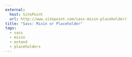 ```yaml
---
external: 
  host: SitePoint
  url: http://www.sitepoint.com/sass-mixin-placeholder/
title: "Sass: Mixin or Placeholder"
tags:
  - sass
  - mixin
  - extend
  - placeholders
---
```

